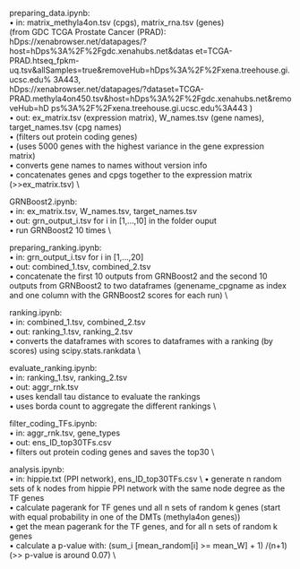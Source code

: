preparing_data.ipynb: \
• in: matrix_methyla4on.tsv (cpgs), matrix_rna.tsv (genes) \
(from GDC TCGA Prostate Cancer (PRAD): \
hDps://xenabrowser.net/datapages/?host=hDps%3A%2F%2Fgdc.xenahubs.net&datas et=TCGA-PRAD.htseq_fpkm- uq.tsv&allSamples=true&removeHub=hDps%3A%2F%2Fxena.treehouse.gi.ucsc.edu% 3A443, \
hDps://xenabrowser.net/datapages/?dataset=TCGA- PRAD.methyla4on450.tsv&host=hDps%3A%2F%2Fgdc.xenahubs.net&removeHub=hD ps%3A%2F%2Fxena.treehouse.gi.ucsc.edu%3A443 ) \
• out: ex_matrix.tsv (expression matrix), W_names.tsv (gene names), target_names.tsv (cpg names) \
• (filters out protein coding genes) \
• (uses 5000 genes with the highest variance in the gene expression matrix) \
• converts gene names to names without version info \
• concatenates genes and cpgs together to the expression matrix (>>ex_matrix.tsv) \

GRNBoost2.ipynb: \
• in: ex_matrix.tsv, W_names.tsv, target_names.tsv \
• out: grn_output_i.tsv for i in [1,...,10] in the folder ouput \
• run GRNBoost2 10 times \

preparing_ranking.ipynb: \
• in: grn_output_i.tsv for i in [1,...,20] \
• out: combined_1.tsv, combined_2.tsv \
• concatenate the first 10 outputs from GRNBoost2 and the second 10 outputs from
GRNBoost2 to two dataframes (genename_cpgname as index and one column with the GRNBoost2 scores for each run) \

ranking.ipynb: \
• in: combined_1.tsv, combined_2.tsv \
• out: ranking_1.tsv, ranking_2.tsv \
• converts the dataframes with scores to dataframes with a ranking (by scores) using
scipy.stats.rankdata \

evaluate_ranking.ipynb: \
• in: ranking_1.tsv, ranking_2.tsv \
• out: aggr_rnk.tsv \
• uses kendall tau distance to evaluate the rankings \
• uses borda count to aggregate the different rankings \

filter_coding_TFs.ipynb: \
• in: aggr_rnk.tsv, gene_types \
• out: ens_ID_top30TFs.csv \
• filters out protein coding genes and saves the top30 \

analysis.ipynb: \
• in: hippie.txt (PPI network), ens_ID_top30TFs.csv \ 
• generate n random sets of k nodes from hippie PPI network with the same node degree as the TF genes \
• calculate pagerank for TF genes und all n sets of random k genes (start with equal probability in one of the DMTs (methyla4on genes)) \
• get the mean pagerank for the TF genes, and for all n sets of random k genes \
• calculate a p-value with: (sum_i [mean_random[i] >= mean_W] + 1) /(n+1) \
(>> p-value is around 0.07) \

